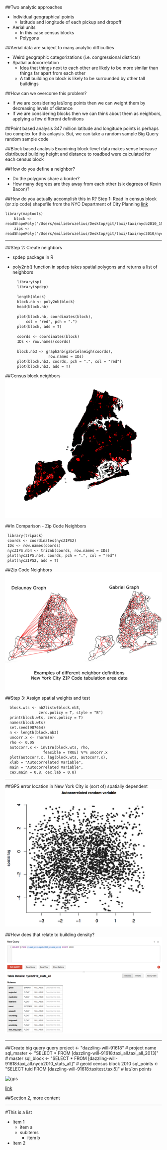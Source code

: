
<!--Please try and use ## (h2) for titles on the slides as the # (which is h1)-->


##Two analytic approaches
* Individual geographical points 
    * latitude and longitude of each pickup and dropoff
* Aerial units 
    * In this case census blocks
    * Polygons





##Aerial data are subject to many analytic difficulties 
* Weird geographic categorizations (i.e. congressional districts)
* Spatial autocorrelation
    * Idea that things next to each other are likely to be more similar than things far apart from each other
    * A tall building on block is likely to be surrounded by other tall buildings 






##How can we overcome this problem?
* If we are considering lat/long points then we can weight them by decreasing levels of distance
* If we are considering blocks then we can think about them as neighbors, applying a few different definitions 






##Point based analysis
347 million latitude and longitude points is perhaps too complex for this anlaysis. 
But, we can take a random sample
Big Query random sample code






##Block based analysis
Examining block-level data makes sense because distributed building height and distance to roadbed were calculated for each census block






##How do you define a neighbor?
* Do the polygons share a border?
* How many degrees are they away from each other (six degrees of Kevin Bacon)?







##How do you actually accomplish this in R?
Step 1: Read in census block (or zip code) shapefile from the NYC Department of City Planning [link](http://www.nyc.gov/html/dcp/html/bytes/districts_download_metadata.shtml)
      
    library(maptools)
        block <- readShapePoly('/Users/emiliebruzelius/Desktop/git/taxi/taxi/nycb2010_15a/nycb2010.shp')
        zips <- readShapePoly('/Users/emiliebruzelius/Desktop/git/taxi/taxi/nyc2010/nyc2010.shp')
    
    
    
    
    
---
##Step 2: Create neighbors 
* spdep package in R
* poly2nb() function in spdep takes spatial polygons and returns a list of neighbors 

        library(sp)
        library(spdep)
        
        length(block)
        block.nb <- poly2nb(block)
        head(block.nb)
        
        plot(block.nb, coordinates(block), 
            col = "red", pch = ".")
        plot(block, add = T)

        coords <- coordinates(block)
        IDs <- row.names(coords)

        block.nb3 <- graph2nb(gabrielneigh(coords), 
                      row.names = IDs)
        plot(block.nb3, coords, pch = ".", col = "red")
        plot(block.nb3, add = T)






##Census block neighbors
![gps](https://github.com/embruze/taxi/blob/master/images/Polygons.png)








##In Comparison - Zip Code Neighbors

     library(tripack)
     coords <- coordinates(nycZIPS2)
     IDs <- row.names(coords)
     nycZIPS.nb4 <- tri2nb(coords, row.names = IDs)
     plot(nycZIPS.nb4, coords, pch = ".", col = "red")
     plot(nycZIPS2, add = T)








##Zip Code Neighbors
![gps](https://github.com/embruze/taxi/blob/master/images/Neighbor%20Defs.jpg)





##Step 3: Assign spatial weights and test 


      block.wts <- nb2listw(block.nb3, 
                   zero.policy = T, style = "B")
      print(block.wts, zero.policy = T)
      names(block.wts)      
      set.seed(987654)
      n <- length(block.nb3)
      uncorr.x <- rnorm(n)
      rho <- 0.05
      autocorr.x <- invIrW(block.wts, rho, 
                     feasible = TRUE) %*% uncorr.x
      plot(autocorr.x, lag(block.wts, autocorr.x), 
      xlab = "Autocorrelated Variable",
      main = "Autocorrelated Variable",
      cex.main = 0.8, cex.lab = 0.8)

---
##GPS error location in New York City is (sort of) spatially dependent
![gps](https://github.com/embruze/taxi/blob/master/images/Autocorr4.png)

##How does that relate to building density?
![gps](https://github.com/embruze/taxi/blob/master/images/BIGQ.png)

---

##Create big query query
      project <- "dazzling-will-91618" # project name
      sql_master <- "SELECT * FROM [dazzling-will-91618:taxi_all.taxi_all_2013]" # master
      sql_block <- "SELECT * FROM [dazzling-will-91618:taxi_all.nycb2010_stats_all]" # geoid census block 2010
      sql_points <- "SELECT tuid FROM [dazzling-will-91618:taxitest.taxi5]" # lat/lon points 


![gps](http://images.amazon.com/images/G/01/electronics/detail-page/B001VEJEGK-1.jpg)

[link](http://images.amazon.com/images/G/01/electronics/detail-page/B001VEJEGK-1.jpg) 

##Section 2, more content



---


#This is a list

* Item 1
    * item a
    * subitems
        * item b
* Item 2




